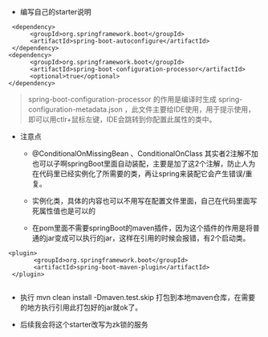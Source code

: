 * 编写自己的starter说明

```
 <dependency>
      <groupId>org.springframework.boot</groupId>
      <artifactId>spring-boot-autoconfigure</artifactId>
 </dependency>
<dependency>
      <groupId>org.springframework.boot</groupId>
      <artifactId>spring-boot-configuration-processor</artifactId>
      <optional>true</optional>
</dependency>   
 ```
 
 >spring-boot-configuration-processor 的作用是编译时生成 spring-configuration-metadata.json ，此文件主要给IDE使用，用于提示使用，即可以用ctlr+鼠标左键，IDE会跳转到你配置此属性的类中。
 
 * 注意点
 
     * @ConditionalOnMissingBean 、ConditionalOnClass 其实者2注解不加也可以子啊springBoot里面自动装配，主要是加了这2个注解，防止人为在代码里已经实例化了所需要的类，再让spring来装配它会产生错误/重复。
     
     * 实例化类，具体的内容也可以不用写在配置文件里面，自己在代码里面写死属性值也是可以的
     
     * 在pom里面不需要springBoot的maven插件，因为这个插件的作用是将普通的jar变成可以执行的jar，这样在引用的时候会报错，有2个启动类。
     
 ```
 <plugin>
        <groupId>org.springframework.boot</groupId>
        <artifactId>spring-boot-maven-plugin</artifactId>
  </plugin>
  
 ```
    
 * 执行 mvn clean install -Dmaven.test.skip 打包到本地maven仓库，在需要的地方执行引用此打包好的jar就ok了。 
 
 * 后续我会将这个starter改写为zk锁的服务